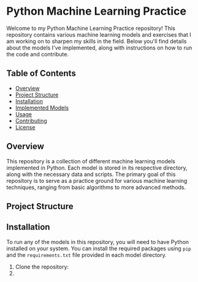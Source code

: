 # Python Machine Learning Practice

Welcome to my Python Machine Learning Practice repository! This repository contains various machine learning models and exercises that I am working on to sharpen my skills in the field. Below you'll find details about the models I've implemented, along with instructions on how to run the code and contribute.

## Table of Contents

- [Overview](#overview)
- [Project Structure](#project-structure)
- [Installation](#installation)
- [Implemented Models](#implemented-models)
- [Usage](#usage)
- [Contributing](#contributing)
- [License](#license)

## Overview

This repository is a collection of different machine learning models implemented in Python. Each model is stored in its respective directory, along with the necessary data and scripts. The primary goal of this repository is to serve as a practice ground for various machine learning techniques, ranging from basic algorithms to more advanced methods.

## Project Structure

## Installation

To run any of the models in this repository, you will need to have Python installed on your system. You can install the required packages using `pip` and the `requirements.txt` file provided in each model directory.

1. Clone the repository:
2. 
